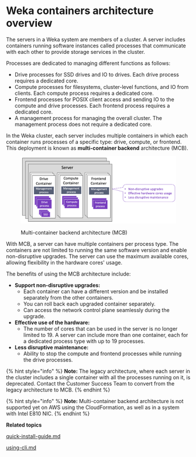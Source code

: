 # Weka containers architecture overview

The servers in a Weka system are members of a cluster. A server includes containers running software instances called processes that communicate with each other to provide storage services in the cluster.

Processes are dedicated to managing different functions as follows:

* Drive processes for SSD drives and IO to drives. Each drive process requires a dedicated core.
* Compute processes for filesystems, cluster-level functions, and IO from clients. Each compute process requires a dedicated core.
* Frontend processes for POSIX client access and sending IO to the compute and drive processes. Each frontend process requires a dedicated core.
* A management process for managing the overall cluster. The management process does not require a dedicated core.

In the Weka cluster, each server includes multiple containers in which each container runs processes of a specific type: drive, compute, or frontend. This deployment is known as **multi-container backend** architecture (MCB).

<figure><img src="../.gitbook/assets/MCB_arch_4.2.png" alt=""><figcaption><p>Multi-container backend architecture (MCB)</p></figcaption></figure>

With MCB, a server can have multiple containers per process type. The containers are not limited to running the same software version and enable non-disruptive upgrades. The server can use the maximum available cores, allowing flexibility in the hardware cores' usage.

The benefits of using the MCB architecture include:

* **Support non-disruptive upgrades:**
  * Each container can have a different version and be installed separately from the other containers.
  * You can roll back each upgraded container separately.
  * Can access the network control plane seamlessly during the upgrade.
* **Effective use of the hardware:**
  * The number of cores that can be used in the server is no longer limited to 19. A server can include more than one container, each for a dedicated process type with up to 19 processes.
* **Less disruptive maintenance:**
  * Ability to stop the compute and frontend processes while running the drive processes.

{% hint style="info" %}
**Note:** The legacy architecture, where each server in the cluster includes a single container with all the processes running on it, is deprecated. Contact the Customer Success Team to convert from the legacy architecture to MCB.
{% endhint %}

{% hint style="info" %}
**Note:** Multi-container backend architecture is not supported yet on AWS using the CloudFormation, as well as in a system with Intel E810 NIC.
{% endhint %}

**Related topics**

[quick-install-guide.md](../getting-started-with-weka/quick-install-guide.md "mention")

[using-cli.md](../install/bare-metal/using-cli.md "mention")
